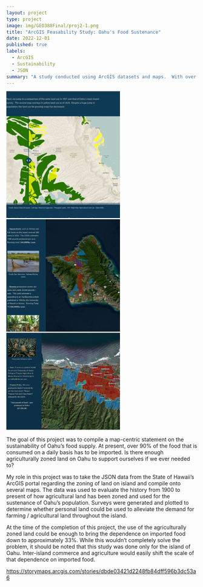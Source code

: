 ```yaml
---
layout: project
type: project
image: img/GEO388Final/proj2-1.png
title: "ArcGIS Feasability Study: Oahu's Food Sustenance"
date: 2022-12-01
published: true
labels:
  - ArcGIS
  - Sustainability
  - JSON
summary: "A study conducted using ArcGIS datasets and maps.  With over 90% of our food being imported daily, what can we do to make the island more self-sustaining?  "
---
```


<div class="text-center p-4">
  <img width="300px" src="../img/GEO388Final/proj2.png" class="img-thumbnail" >
  <img width="300px" src="../img/GEO388Final/proj2-2.png" class="img-thumbnail" >
  <img width="300px" src="../img/GEO388Final/proj2-3.png" class="img-thumbnail" >
</div>


The goal of this project was to compile a map-centric statement on the sustainability of Oahu’s food supply.  At present, over 90% of the food that is consumed on a daily basis has to be imported.  Is there enough agriculturally zoned land on Oahu to support ourselves if we ever needed to?  

My role in this project was to take the JSON data from the State of Hawaii’s ArcGIS  portal regarding the zoning of land on island and compile onto several maps.  The data was used to evaluate the history from 1900  to present of how agricultural land has been zoned and used for the sustenance of Oahu’s population.  Surveys were generated and plotted to determine whether personal land could be used to alleviate the demand for farming / agricultural land throughout the island.

At the time of the completion of this project, the use of the agriculturally zoned land could be enough to bring the dependence on imported food down to approximately 33%.  While this wouldn’t completely solve the problem, it should be noted that this study was done only for the island of Oahu.  Inter-island commerce and agriculture would easily shift the scale of that dependence on imported food.    
 

https://storymaps.arcgis.com/stories/dbde03421d2248fb84dff596b3dc53a6
